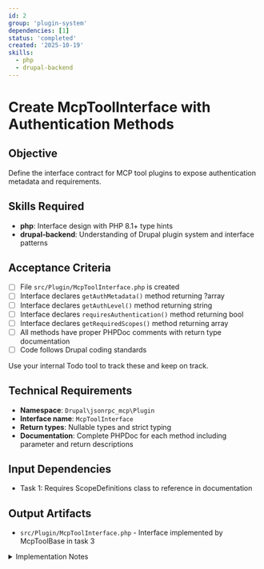 ```yaml
---
id: 2
group: 'plugin-system'
dependencies: [1]
status: 'completed'
created: '2025-10-19'
skills:
  - php
  - drupal-backend
---
```


# Create McpToolInterface with Authentication Methods

## Objective

Define the interface contract for MCP tool plugins to expose authentication metadata and requirements.

## Skills Required

- **php**: Interface design with PHP 8.1+ type hints
- **drupal-backend**: Understanding of Drupal plugin system and interface patterns

## Acceptance Criteria

- [ ] File `src/Plugin/McpToolInterface.php` is created
- [ ] Interface declares `getAuthMetadata()` method returning ?array
- [ ] Interface declares `getAuthLevel()` method returning string
- [ ] Interface declares `requiresAuthentication()` method returning bool
- [ ] Interface declares `getRequiredScopes()` method returning array
- [ ] All methods have proper PHPDoc comments with return type documentation
- [ ] Code follows Drupal coding standards

Use your internal Todo tool to track these and keep on track.

## Technical Requirements

- **Namespace**: `Drupal\jsonrpc_mcp\Plugin`
- **Interface name**: `McpToolInterface`
- **Return types**: Nullable types and strict typing
- **Documentation**: Complete PHPDoc for each method including parameter and return descriptions

## Input Dependencies

- Task 1: Requires ScopeDefinitions class to reference in documentation

## Output Artifacts

- `src/Plugin/McpToolInterface.php` - Interface implemented by McpToolBase in task 3

<details>
<summary>Implementation Notes</summary>

### File Location

Create file at: `src/Plugin/McpToolInterface.php`

### Interface Structure

```php
<?php

declare(strict_types=1);

namespace Drupal\jsonrpc_mcp\Plugin;

/**
 * Interface for MCP tool plugins with authentication support.
 */
interface McpToolInterface {

  /**
   * Returns authentication metadata for this tool.
   *
   * The auth metadata structure matches the MCP specification:
   * - scopes: Array of OAuth scope strings required
   * - description: Human-readable auth requirement description
   * - level: Optional explicit auth level ('none', 'optional', 'required')
   *
   * @return array|null
   *   Authentication metadata array, or NULL if no auth required.
   */
  public function getAuthMetadata(): ?array;

  /**
   * Returns the inferred authentication level for this tool.
   *
   * Authentication level is inferred from metadata:
   * - If scopes present but level undefined: 'required'
   * - If no scopes and no level: 'none'
   * - Explicit level in metadata overrides inference
   *
   * @return string
   *   One of: 'none', 'optional', 'required'
   */
  public function getAuthLevel(): string;

  /**
   * Checks if this tool requires authentication.
   *
   * @return bool
   *   TRUE if authentication level is 'required', FALSE otherwise.
   */
  public function requiresAuthentication(): bool;

  /**
   * Returns the OAuth scopes required to invoke this tool.
   *
   * @return array
   *   Array of scope strings (e.g., ['content:read', 'user:write']).
   *   Empty array if no scopes required.
   */
  public function getRequiredScopes(): array;

}
```

### Design Rationale

- **Nullable return for getAuthMetadata()**: Tools without auth requirements return NULL
- **String return for getAuthLevel()**: Always returns a valid level (defaults to 'none')
- **Boolean requiresAuthentication()**: Convenience method for common check
- **Array return for getRequiredScopes()**: Always returns array (empty if none)

### Verification

After creating the file:

1. Run `vendor/bin/phpcs --standard=Drupal,DrupalPractice src/Plugin/McpToolInterface.php`
2. Verify interface methods match specification in drupal-changes.md
3. Check PHPDoc completeness for all methods
</details>
